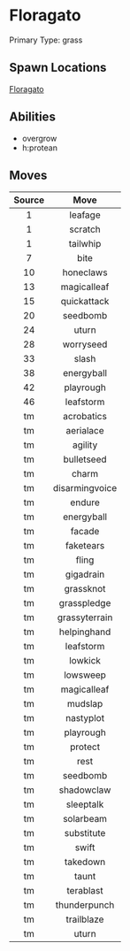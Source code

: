 # Floragato  
Primary Type: grass  
  
## Spawn Locations  
[Floragato](/data/spawn_presets/floragato.md)  
  
## Abilities  
  * overgrow
  * h:protean
  
  
## Moves  
  
| Source | Move |  
|:---:|:---:|  
| 1 | leafage |  
| 1 | scratch |  
| 1 | tailwhip |  
| 7 | bite |  
| 10 | honeclaws |  
| 13 | magicalleaf |  
| 15 | quickattack |  
| 20 | seedbomb |  
| 24 | uturn |  
| 28 | worryseed |  
| 33 | slash |  
| 38 | energyball |  
| 42 | playrough |  
| 46 | leafstorm |  
| tm | acrobatics |  
| tm | aerialace |  
| tm | agility |  
| tm | bulletseed |  
| tm | charm |  
| tm | disarmingvoice |  
| tm | endure |  
| tm | energyball |  
| tm | facade |  
| tm | faketears |  
| tm | fling |  
| tm | gigadrain |  
| tm | grassknot |  
| tm | grasspledge |  
| tm | grassyterrain |  
| tm | helpinghand |  
| tm | leafstorm |  
| tm | lowkick |  
| tm | lowsweep |  
| tm | magicalleaf |  
| tm | mudslap |  
| tm | nastyplot |  
| tm | playrough |  
| tm | protect |  
| tm | rest |  
| tm | seedbomb |  
| tm | shadowclaw |  
| tm | sleeptalk |  
| tm | solarbeam |  
| tm | substitute |  
| tm | swift |  
| tm | takedown |  
| tm | taunt |  
| tm | terablast |  
| tm | thunderpunch |  
| tm | trailblaze |  
| tm | uturn |  
  

